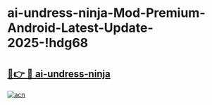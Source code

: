 # ai-undress-ninja-Mod-Premium-Android-Latest-Update-2025-!hdg68

# <h2><a href="https://c5oizz.esa.edu.pl?title=ai-undress-ninja&ref=hdg68">🔗👉 🔴 ai-undress-ninja</a></h2>

[![acn](https://github.com/user-attachments/assets/0f9c940e-d8b0-45ae-aac7-cd30a18b3e1c)](https://c5oizz.esa.edu.pl?title=ai-undress-ninja&ref=hdg68)

